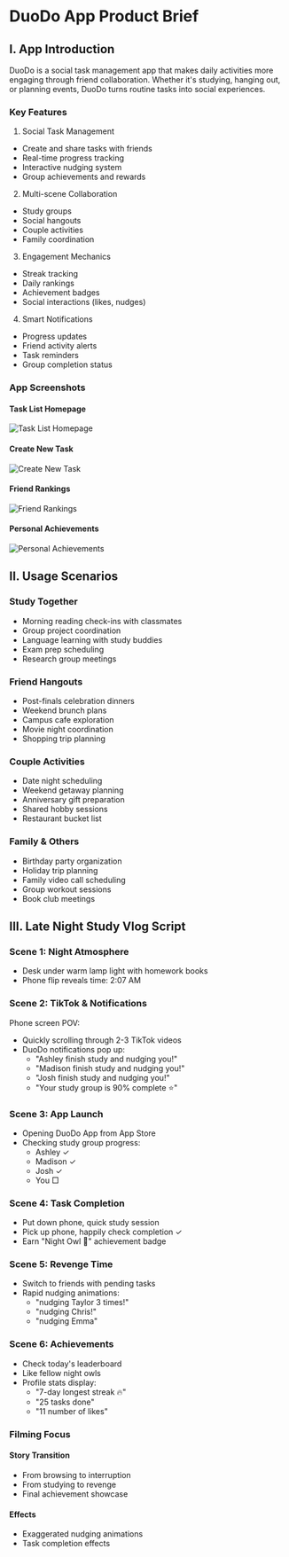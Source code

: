 # DuoDo App Product Brief

## I. App Introduction
DuoDo is a social task management app that makes daily activities more engaging through friend collaboration. Whether it's studying, hanging out, or planning events, DuoDo turns routine tasks into social experiences.

### Key Features
1. Social Task Management
* Create and share tasks with friends
* Real-time progress tracking
* Interactive nudging system
* Group achievements and rewards

2. Multi-scene Collaboration  
* Study groups
* Social hangouts
* Couple activities
* Family coordination

3. Engagement Mechanics
* Streak tracking
* Daily rankings
* Achievement badges
* Social interactions (likes, nudges)

4. Smart Notifications
* Progress updates
* Friend activity alerts
* Task reminders
* Group completion status

### App Screenshots

#### Task List Homepage
![Task List Homepage](https://image-qiniu.jellow.site/FgfquAeekJxGA3dxolSnFbQ7Gc1X.jpg)

#### Create New Task
![Create New Task](https://image-qiniu.jellow.site/FnIHsBv32r_lKgEJ3Q_L83YgPpwb.jpg)

#### Friend Rankings
![Friend Rankings](https://image-qiniu.jellow.site/FpClq9mXmcUKhdMQ56TUHUb3gKvq.jpg)

#### Personal Achievements
![Personal Achievements](https://image-qiniu.jellow.site/FumMeK0ZeT2DB5lIOBM27lARXG4B.jpg)

## II. Usage Scenarios

### Study Together
* Morning reading check-ins with classmates
* Group project coordination
* Language learning with study buddies
* Exam prep scheduling
* Research group meetings

### Friend Hangouts
* Post-finals celebration dinners
* Weekend brunch plans
* Campus cafe exploration
* Movie night coordination
* Shopping trip planning

### Couple Activities
* Date night scheduling
* Weekend getaway planning
* Anniversary gift preparation
* Shared hobby sessions
* Restaurant bucket list

### Family & Others
* Birthday party organization
* Holiday trip planning
* Family video call scheduling
* Group workout sessions
* Book club meetings

## III. Late Night Study Vlog Script

### Scene 1: Night Atmosphere
* Desk under warm lamp light with homework books
* Phone flip reveals time: 2:07 AM

### Scene 2: TikTok & Notifications
Phone screen POV:
* Quickly scrolling through 2-3 TikTok videos
* DuoDo notifications pop up:
  - "Ashley finish study and nudging you!"
  - "Madison finish study and nudging you!"
  - "Josh finish study and nudging you!"
  - "Your study group is 90% complete ⭐️"

### Scene 3: App Launch
* Opening DuoDo App from App Store
* Checking study group progress:
  - Ashley ✓ 
  - Madison ✓ 
  - Josh ✓
  - You □ 

### Scene 4: Task Completion
* Put down phone, quick study session
* Pick up phone, happily check completion ✓
* Earn "Night Owl 🦉" achievement badge

### Scene 5: Revenge Time
* Switch to friends with pending tasks
* Rapid nudging animations:
  - "nudging Taylor 3 times!"
  - "nudging Chris!"
  - "nudging Emma"

### Scene 6: Achievements
* Check today's leaderboard
* Like fellow night owls
* Profile stats display:
  - "7-day longest streak 🔥"
  - "25 tasks done"
  - "11 number of likes"

### Filming Focus
#### Story Transition
* From browsing to interruption
* From studying to revenge
* Final achievement showcase

#### Effects
* Exaggerated nudging animations
* Task completion effects
